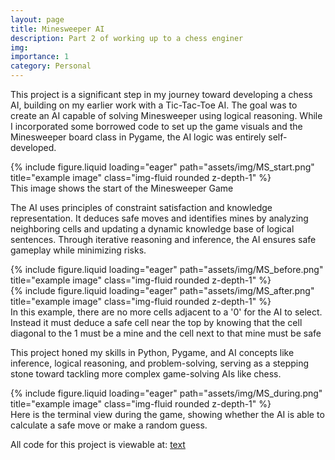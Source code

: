 ```yaml
---
layout: page
title: Minesweeper AI
description: Part 2 of working up to a chess enginer
img:
importance: 1
category: Personal
---
```


This project is a significant step in my journey toward developing a chess AI, building on my earlier work with a Tic-Tac-Toe AI. The goal was to create an AI capable of solving Minesweeper using logical reasoning. While I incorporated some borrowed code to set up the game visuals and the Minesweeper board class in Pygame, the AI logic was entirely self-developed.

<div class="row">
    <div class="col-sm mt-3 mt-md-0">
        {% include figure.liquid loading="eager" path="assets/img/MS_start.png" title="example image" class="img-fluid rounded z-depth-1" %}
    </div>
</div>
<div class="caption">
    This image shows the start of the Minesweeper Game 
</div>

The AI uses principles of constraint satisfaction and knowledge representation. It deduces safe moves and identifies mines by analyzing neighboring cells and updating a dynamic knowledge base of logical sentences. Through iterative reasoning and inference, the AI ensures safe gameplay while minimizing risks.

<div class="row justify-content-sm-center">
    <div class="col">
        {% include figure.liquid loading="eager" path="assets/img/MS_before.png" title="example image" class="img-fluid rounded z-depth-1" %}
    </div>
    <div class="col">
        {% include figure.liquid loading="eager" path="assets/img/MS_after.png" title="example image" class="img-fluid rounded z-depth-1" %}
    </div>
<div class="caption">
    In this example, there are no more cells adjacent to a '0' for the AI to select. Instead it must deduce a safe cell near the top by knowing that the cell diagonal to the 1 must be a mine and the cell next to that mine must be safe
</div>

This project honed my skills in Python, Pygame, and AI concepts like inference, logical reasoning, and problem-solving, serving as a stepping stone toward tackling more complex game-solving AIs like chess.

<div class="row">
    <div class="col-sm mt-3 mt-md-0">
        {% include figure.liquid loading="eager" path="assets/img/MS_during.png" title="example image" class="img-fluid rounded z-depth-1" %}
    </div>
</div>
<div class="caption">
    Here is the terminal view during the game, showing whether the AI is able to calculate a safe move or make a random guess.
</div>

All code for this project is viewable at: [text](https://github.com/ImaanSidhu3/TicTacToe)
